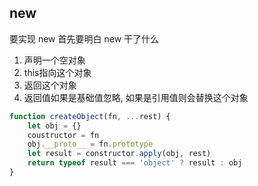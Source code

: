 ## new

要实现 new 首先要明白 new 干了什么

1. 声明一个空对象
2. this指向这个对象
3. 返回这个对象
4. 返回值如果是基础值忽略, 如果是引用值则会替换这个对象



```js
function createObject(fn, ...rest) {
    let obj = {}
    coustructor = fn
    obj.__proto__ = fn.prototype
    let result = constructor.apply(obj, rest)
    return typeof result === 'object' ? result : obj
}
```



